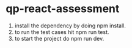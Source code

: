 
# qp-react-assessment

1. install the dependency by doing npm install.
2. to run the test cases hit npm run test.
3. to start the project do npm run dev.